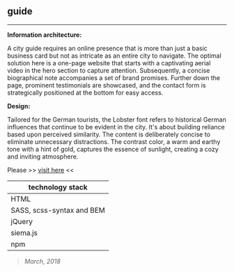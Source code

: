## guide
----

**Information architecture:**

A city guide requires an online presence that is more than just a basic business card but not as intricate as an entire city to navigate. The optimal solution here is a one-page website that starts with a captivating aerial video in the hero section to capture attention. Subsequently, a concise biographical note accompanies a set of brand promises. Further down the page, prominent testimonials are showcased, and the contact form is strategically positioned at the bottom for easy access.


**Design:**

Tailored for the German tourists, the Lobster font refers to historical German influences that continue to be evident in the city. It's about building reliance based upon perceived similarity. The content is deliberately concise to eliminate unnecessary distractions. The contrast color, a warm and earthy tone with a hint of gold, captures the essence of sunlight, creating a cozy and inviting atmosphere.


Please >> [visit here]() <<



| technology stack  |
| --- 		       |
| HTML 	       |
| SASS, scss-syntax and BEM |
| jQuery	       |
| siema.js	       |
| npm	       |


> *March, 2018*
